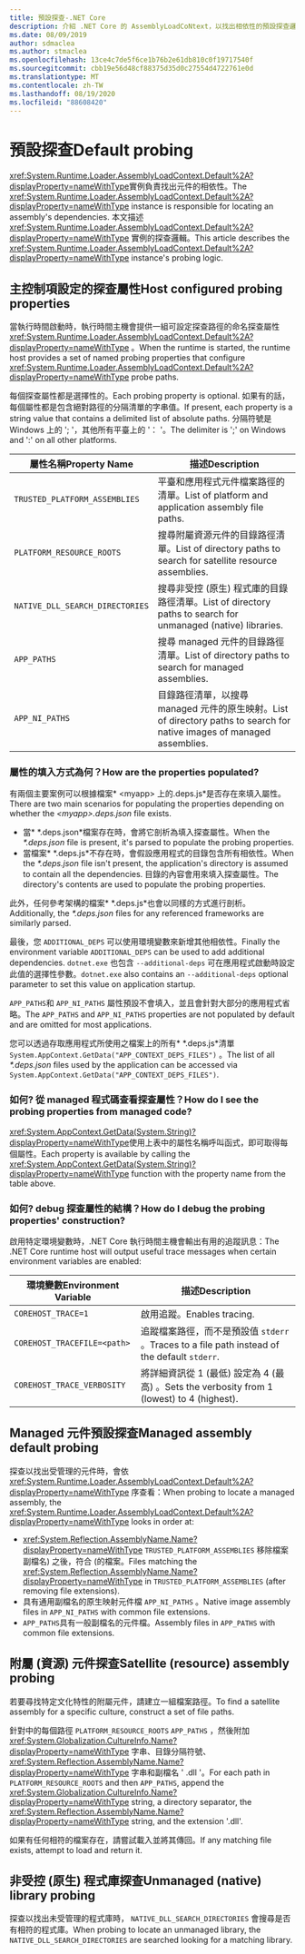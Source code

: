 ```yaml
---
title: 預設探查-.NET Core
description: 介紹 .NET Core 的 AssemblyLoadCoNtext，以找出相依性的預設探查邏輯。
ms.date: 08/09/2019
author: sdmaclea
ms.author: stmaclea
ms.openlocfilehash: 13ce4c7de5f6ce1b76b2e61db810c0f19717540f
ms.sourcegitcommit: cbb19e56d48cf88375d35d0c27554d4722761e0d
ms.translationtype: MT
ms.contentlocale: zh-TW
ms.lasthandoff: 08/19/2020
ms.locfileid: "88608420"
---
```

# <a name="default-probing"></a><span data-ttu-id="68a66-103">預設探查</span><span class="sxs-lookup"><span data-stu-id="68a66-103">Default probing</span></span>

<span data-ttu-id="68a66-104"><xref:System.Runtime.Loader.AssemblyLoadContext.Default%2A?displayProperty=nameWithType>實例負責找出元件的相依性。</span><span class="sxs-lookup"><span data-stu-id="68a66-104">The <xref:System.Runtime.Loader.AssemblyLoadContext.Default%2A?displayProperty=nameWithType> instance is responsible for locating an assembly's dependencies.</span></span> <span data-ttu-id="68a66-105">本文描述 <xref:System.Runtime.Loader.AssemblyLoadContext.Default%2A?displayProperty=nameWithType> 實例的探查邏輯。</span><span class="sxs-lookup"><span data-stu-id="68a66-105">This article describes the <xref:System.Runtime.Loader.AssemblyLoadContext.Default%2A?displayProperty=nameWithType> instance's probing logic.</span></span>

## <a name="host-configured-probing-properties"></a><span data-ttu-id="68a66-106">主控制項設定的探查屬性</span><span class="sxs-lookup"><span data-stu-id="68a66-106">Host configured probing properties</span></span>

<span data-ttu-id="68a66-107">當執行時間啟動時，執行時間主機會提供一組可設定探查路徑的命名探查屬性 <xref:System.Runtime.Loader.AssemblyLoadContext.Default%2A?displayProperty=nameWithType> 。</span><span class="sxs-lookup"><span data-stu-id="68a66-107">When the runtime is started, the runtime host provides a set of named probing properties that configure <xref:System.Runtime.Loader.AssemblyLoadContext.Default%2A?displayProperty=nameWithType> probe paths.</span></span>

<span data-ttu-id="68a66-108">每個探查屬性都是選擇性的。</span><span class="sxs-lookup"><span data-stu-id="68a66-108">Each probing property is optional.</span></span> <span data-ttu-id="68a66-109">如果有的話，每個屬性都是包含絕對路徑的分隔清單的字串值。</span><span class="sxs-lookup"><span data-stu-id="68a66-109">If present, each property is a string value that contains a delimited list of absolute paths.</span></span> <span data-ttu-id="68a66-110">分隔符號是 Windows 上的 '; '，其他所有平臺上的 '： '。</span><span class="sxs-lookup"><span data-stu-id="68a66-110">The delimiter is ';' on Windows and ':' on all other platforms.</span></span>

|<span data-ttu-id="68a66-111">屬性名稱</span><span class="sxs-lookup"><span data-stu-id="68a66-111">Property Name</span></span>                 |<span data-ttu-id="68a66-112">描述</span><span class="sxs-lookup"><span data-stu-id="68a66-112">Description</span></span>  |
|------------------------------|---------|
|`TRUSTED_PLATFORM_ASSEMBLIES`   | <span data-ttu-id="68a66-113">平臺和應用程式元件檔案路徑的清單。</span><span class="sxs-lookup"><span data-stu-id="68a66-113">List of platform and application assembly file paths.</span></span> |
|`PLATFORM_RESOURCE_ROOTS`       | <span data-ttu-id="68a66-114">搜尋附屬資源元件的目錄路徑清單。</span><span class="sxs-lookup"><span data-stu-id="68a66-114">List of directory paths to search for satellite resource assemblies.</span></span> |
|`NATIVE_DLL_SEARCH_DIRECTORIES` | <span data-ttu-id="68a66-115">搜尋非受控 (原生) 程式庫的目錄路徑清單。</span><span class="sxs-lookup"><span data-stu-id="68a66-115">List of directory paths to search for unmanaged (native) libraries.</span></span>        |
|`APP_PATHS`                     | <span data-ttu-id="68a66-116">搜尋 managed 元件的目錄路徑清單。</span><span class="sxs-lookup"><span data-stu-id="68a66-116">List of directory paths to search for managed assemblies.</span></span> |
|`APP_NI_PATHS`                  | <span data-ttu-id="68a66-117">目錄路徑清單，以搜尋 managed 元件的原生映射。</span><span class="sxs-lookup"><span data-stu-id="68a66-117">List of directory paths to search for native images of managed assemblies.</span></span> |

### <a name="how-are-the-properties-populated"></a><span data-ttu-id="68a66-118">屬性的填入方式為何？</span><span class="sxs-lookup"><span data-stu-id="68a66-118">How are the properties populated?</span></span>

<span data-ttu-id="68a66-119">有兩個主要案例可以根據檔案\* \<myapp> 上的.deps.js\*是否存在來填入屬性。</span><span class="sxs-lookup"><span data-stu-id="68a66-119">There are two main scenarios for populating the properties depending on whether the *\<myapp>.deps.json* file exists.</span></span>

- <span data-ttu-id="68a66-120">當\* \*.deps.json\*檔案存在時，會將它剖析為填入探查屬性。</span><span class="sxs-lookup"><span data-stu-id="68a66-120">When the *\*.deps.json* file is present, it's parsed to populate the probing properties.</span></span>
- <span data-ttu-id="68a66-121">當檔案\* \*.deps.js\*不存在時，會假設應用程式的目錄包含所有相依性。</span><span class="sxs-lookup"><span data-stu-id="68a66-121">When the *\*.deps.json* file isn't present, the application's directory is assumed to contain all the dependencies.</span></span> <span data-ttu-id="68a66-122">目錄的內容會用來填入探查屬性。</span><span class="sxs-lookup"><span data-stu-id="68a66-122">The directory's contents are used to populate the probing properties.</span></span>

<span data-ttu-id="68a66-123">此外，任何參考架構的檔案\* \*.deps.js\*也會以同樣的方式進行剖析。</span><span class="sxs-lookup"><span data-stu-id="68a66-123">Additionally, the *\*.deps.json* files for any referenced frameworks are similarly parsed.</span></span>

<span data-ttu-id="68a66-124">最後，您 `ADDITIONAL_DEPS` 可以使用環境變數來新增其他相依性。</span><span class="sxs-lookup"><span data-stu-id="68a66-124">Finally the environment variable `ADDITIONAL_DEPS` can be used to add additional dependencies.</span></span>  <span data-ttu-id="68a66-125">`dotnet.exe` 也包含 `--additional-deps` 可在應用程式啟動時設定此值的選擇性參數。</span><span class="sxs-lookup"><span data-stu-id="68a66-125">`dotnet.exe` also contains an `--additional-deps` optional parameter to set this value on application startup.</span></span>

<span data-ttu-id="68a66-126">`APP_PATHS`和 `APP_NI_PATHS` 屬性預設不會填入，並且會針對大部分的應用程式省略。</span><span class="sxs-lookup"><span data-stu-id="68a66-126">The `APP_PATHS` and `APP_NI_PATHS` properties are not populated by default and are omitted for most applications.</span></span>

<span data-ttu-id="68a66-127">您可以透過存取應用程式所使用之檔案上的所有\* \*.deps.js\*清單 `System.AppContext.GetData("APP_CONTEXT_DEPS_FILES")` 。</span><span class="sxs-lookup"><span data-stu-id="68a66-127">The list of all *\*.deps.json* files used by the application can be accessed via `System.AppContext.GetData("APP_CONTEXT_DEPS_FILES")`.</span></span>

### <a name="how-do-i-see-the-probing-properties-from-managed-code"></a><span data-ttu-id="68a66-128">如何? 從 managed 程式碼查看探查屬性？</span><span class="sxs-lookup"><span data-stu-id="68a66-128">How do I see the probing properties from managed code?</span></span>

<span data-ttu-id="68a66-129"><xref:System.AppContext.GetData(System.String)?displayProperty=nameWithType>使用上表中的屬性名稱呼叫函式，即可取得每個屬性。</span><span class="sxs-lookup"><span data-stu-id="68a66-129">Each property is available by calling the <xref:System.AppContext.GetData(System.String)?displayProperty=nameWithType> function with the property name from the table above.</span></span>

### <a name="how-do-i-debug-the-probing-properties-construction"></a><span data-ttu-id="68a66-130">如何? debug 探查屬性的結構？</span><span class="sxs-lookup"><span data-stu-id="68a66-130">How do I debug the probing properties' construction?</span></span>

<span data-ttu-id="68a66-131">啟用特定環境變數時，.NET Core 執行時間主機會輸出有用的追蹤訊息：</span><span class="sxs-lookup"><span data-stu-id="68a66-131">The .NET Core runtime host will output useful trace messages when certain environment variables are enabled:</span></span>

|<span data-ttu-id="68a66-132">環境變數</span><span class="sxs-lookup"><span data-stu-id="68a66-132">Environment Variable</span></span>        |<span data-ttu-id="68a66-133">描述</span><span class="sxs-lookup"><span data-stu-id="68a66-133">Description</span></span>  |
|----------------------------|---------|
|`COREHOST_TRACE=1`          |<span data-ttu-id="68a66-134">啟用追蹤。</span><span class="sxs-lookup"><span data-stu-id="68a66-134">Enables tracing.</span></span>|
|`COREHOST_TRACEFILE=<path>` |<span data-ttu-id="68a66-135">追蹤檔案路徑，而不是預設值 `stderr` 。</span><span class="sxs-lookup"><span data-stu-id="68a66-135">Traces to a file path instead of the default `stderr`.</span></span>|
|`COREHOST_TRACE_VERBOSITY`  |<span data-ttu-id="68a66-136">將詳細資訊從 1 (最低) 設定為 4 (最高) 。</span><span class="sxs-lookup"><span data-stu-id="68a66-136">Sets the verbosity from 1 (lowest) to 4 (highest).</span></span>|

## <a name="managed-assembly-default-probing"></a><span data-ttu-id="68a66-137">Managed 元件預設探查</span><span class="sxs-lookup"><span data-stu-id="68a66-137">Managed assembly default probing</span></span>

<span data-ttu-id="68a66-138">探查以找出受管理的元件時，會依 <xref:System.Runtime.Loader.AssemblyLoadContext.Default%2A?displayProperty=nameWithType> 序查看：</span><span class="sxs-lookup"><span data-stu-id="68a66-138">When probing to locate a managed assembly, the <xref:System.Runtime.Loader.AssemblyLoadContext.Default%2A?displayProperty=nameWithType> looks in order at:</span></span>

- <span data-ttu-id="68a66-139"><xref:System.Reflection.AssemblyName.Name?displayProperty=nameWithType> `TRUSTED_PLATFORM_ASSEMBLIES` 移除檔案副檔名) 之後，符合 (的檔案。</span><span class="sxs-lookup"><span data-stu-id="68a66-139">Files matching the <xref:System.Reflection.AssemblyName.Name?displayProperty=nameWithType> in `TRUSTED_PLATFORM_ASSEMBLIES` (after removing file extensions).</span></span>
- <span data-ttu-id="68a66-140">具有通用副檔名的原生映射元件檔 `APP_NI_PATHS` 。</span><span class="sxs-lookup"><span data-stu-id="68a66-140">Native image assembly files in `APP_NI_PATHS` with common file extensions.</span></span>
- <span data-ttu-id="68a66-141">`APP_PATHS`具有一般副檔名的元件檔。</span><span class="sxs-lookup"><span data-stu-id="68a66-141">Assembly files in `APP_PATHS` with common file extensions.</span></span>

## <a name="satellite-resource-assembly-probing"></a><span data-ttu-id="68a66-142">附屬 (資源) 元件探查</span><span class="sxs-lookup"><span data-stu-id="68a66-142">Satellite (resource) assembly probing</span></span>

<span data-ttu-id="68a66-143">若要尋找特定文化特性的附屬元件，請建立一組檔案路徑。</span><span class="sxs-lookup"><span data-stu-id="68a66-143">To find a satellite assembly for a specific culture, construct a set of file paths.</span></span>

<span data-ttu-id="68a66-144">針對中的每個路徑 `PLATFORM_RESOURCE_ROOTS` `APP_PATHS` ，然後附加 <xref:System.Globalization.CultureInfo.Name?displayProperty=nameWithType> 字串、目錄分隔符號、 <xref:System.Reflection.AssemblyName.Name?displayProperty=nameWithType> 字串和副檔名 ' .dll '。</span><span class="sxs-lookup"><span data-stu-id="68a66-144">For each path in `PLATFORM_RESOURCE_ROOTS` and then `APP_PATHS`, append the <xref:System.Globalization.CultureInfo.Name?displayProperty=nameWithType> string, a directory separator, the <xref:System.Reflection.AssemblyName.Name?displayProperty=nameWithType> string, and the extension '.dll'.</span></span>

<span data-ttu-id="68a66-145">如果有任何相符的檔案存在，請嘗試載入並將其傳回。</span><span class="sxs-lookup"><span data-stu-id="68a66-145">If any matching file exists, attempt to load and return it.</span></span>

## <a name="unmanaged-native-library-probing"></a><span data-ttu-id="68a66-146">非受控 (原生) 程式庫探查</span><span class="sxs-lookup"><span data-stu-id="68a66-146">Unmanaged (native) library probing</span></span>

<span data-ttu-id="68a66-147">探查以找出未受管理的程式庫時， `NATIVE_DLL_SEARCH_DIRECTORIES` 會搜尋是否有相符的程式庫。</span><span class="sxs-lookup"><span data-stu-id="68a66-147">When probing to locate an unmanaged library, the `NATIVE_DLL_SEARCH_DIRECTORIES` are searched looking for a matching library.</span></span>

